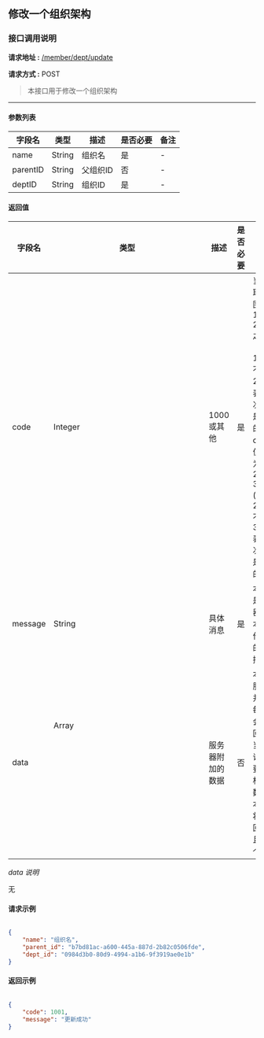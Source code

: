## 修改一个组织架构

### 接口调用说明

__请求地址 :__ [/member/dept/update](#)

__请求方式 :__ POST

> 本接口用于修改一个组织架构

--------------------------------------

#### 参数列表

|字段名|类型|描述|是否必要|备注|
|-|-|-|-|-|
|name|String|组织名|是|-|
|parentID|String|父组织ID|否|-|
|deptID|String|组织ID|是|-|

#### 返回值

|字段名|类型|描述|是否必要|备注|
|-|-|-|-|-|
|code|Integer|1000 或其他|是|当code取值范围为 1000 - 2000 之间时（包含1000, 不包含2000）表示此次操作是成功的。当code取值范围为 2000 - 3000 (包含2000, 不包含3000)表示此次操作是失败的|
|message|String|具体消息|是|本字段是服务器对于本次操作结果的消息描述|
|data|Array<Object>|服务器附加的数据|否|本字段服务器并不是每次都会返回，大当每次请求需要返回相应的数据时本字段将会返回，并且是一个数组|

_data 说明_

无


#### 请求示例

```json

{
	"name": "组织名",
	"parent_id": "b7bd81ac-a600-445a-887d-2b82c0506fde",
	"dept_id": "0984d3b0-80d9-4994-a1b6-9f3919ae0e1b"
}

```

#### 返回示例

```json

{
    "code": 1001,
    "message": "更新成功"
}

```